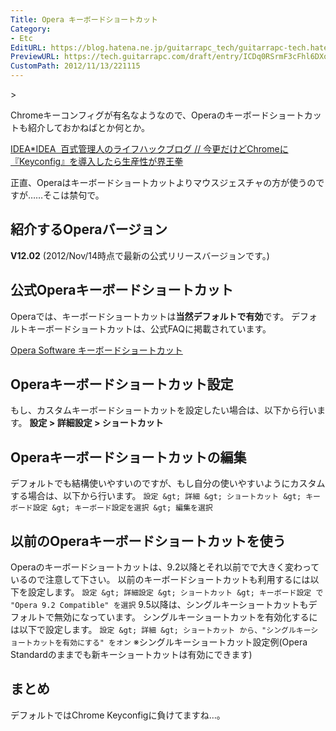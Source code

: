 ```yaml
---
Title: Opera キーボードショートカット
Category:
- Etc
EditURL: https://blog.hatena.ne.jp/guitarrapc_tech/guitarrapc-tech.hatenablog.com/atom/entry/6802418398340177614
PreviewURL: https://tech.guitarrapc.com/draft/entry/ICDq0RSrmF3cFhl6DXoH5zCV8_Q
CustomPath: 2012/11/13/221115
---
```


<!--
Date: 2012-11-13T22:11:15+09:00
URL: https://tech.guitarrapc.com/entry/2012/11/13/221115
-->>

Chromeキーコンフィグが有名なようなので、Operaのキーボードショートカットも紹介しておかねばとか何とか。

[IDEA*IDEA  百式管理人のライフハックブログ // 今更だけどChromeに『Keyconfig』を導入したら生産性が界王拳](http://www.ideaxidea.com/archives/2012/11/keyconfig_chrome.html)

正直、Operaはキーボードショートカットよりマウスジェスチャの方が使うのですが……そこは禁句で。

## 紹介するOperaバージョン

**V12.02** (2012/Nov/14時点で最新の公式リリースバージョンです。)

## 公式Operaキーボードショートカット

Operaでは、キーボードショートカットは**当然デフォルトで有効**です。 デフォルトキーボードショートカットは、公式FAQに掲載されています。

[Opera Software キーボードショートカット](http://help.opera.com/Windows/9.64/ja/keyboard.html)

## Operaキーボードショートカット設定

もし、カスタムキーボードショートカットを設定したい場合は、以下から行います。 **設定 &gt; 詳細設定 &gt; ショートカット**

## Operaキーボードショートカットの編集

デフォルトでも結構使いやすいのですが、もし自分の使いやすいようにカスタムする場合は、以下から行います。
`設定 &gt; 詳細 &gt; ショートカット &gt; キーボード設定 &gt; キーボード設定を選択 &gt; 編集を選択`

## 以前のOperaキーボードショートカットを使う

Operaのキーボードショートカットは、9.2以降とそれ以前でで大きく変わっているので注意して下さい。 以前のキーボードショートカットも利用するには以下を設定します。
`設定 &gt; 詳細設定 &gt; ショートカット &gt; キーボード設定 で "Opera 9.2 Compatible" を選択`
9.5以降は、シングルキーショートカットもデフォルトで無効になっています。 シングルキーショートカットを有効化するには以下で設定します。
`設定 &gt; 詳細 &gt; ショートカット から、"シングルキーショートカットを有効にする" をオン`
※シングルキーショートカット設定例(Opera Standardのままでも新キーショートカットは有効にできます)

## まとめ
デフォルトではChrome Keyconfigに負けてますね…。
